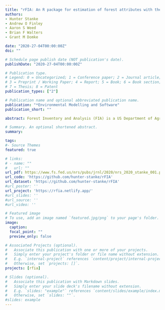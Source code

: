 ```yaml
---
title: "rFIA: An R package for estimation of forest attributes with the US Forest Inventory and Analysis database"
authors:
- Hunter Stanke
- Andrew O Finley
- Aaron S Weed
- Brian F Walters
- Grant M Domke

date: "2020-27-04T00:00:00Z"
doi: ""

# Schedule page publish date (NOT publication's date).
publishDate: "2020-27-04T00:00:00Z"

# Publication type.
# Legend: 0 = Uncategorized; 1 = Conference paper; 2 = Journal article;
# 3 = Preprint / Working Paper; 4 = Report; 5 = Book; 6 = Book section;
# 7 = Thesis; 8 = Patent
publication_types: ["2"]

# Publication name and optional abbreviated publication name.
publication: "*Environmental Modelling and Software"
publication_short: ""

abstract: Forest Inventory and Analysis (FIA) is a US Department of Agriculture Forest Service program that aims to monitor changes in forests across the US. FIA hosts one of the largest ecological datasets in the world, though its complexity limits access for many potential users. rFIA is an R package designed to simplify the estimation of forest attributes using data collected by the FIA Program. Specifically, rFIA improves access to the spatio-temporal estimation capacity of the FIA Database via space–time indexed summaries of forest variables within user-defined population boundaries (e.g., geographic, temporal, biophysical). The package implements multiple design-based estimators, and has been validated against official estimates and sampling errors produced by the FIA Program. We demonstrate the utility of rFIA by assessing changes in abundance and mortality rates of ash (Fraxinus spp.) populations in the Lower Peninsula of Michigan following the establishment of emerald ash borer (_Agrilus planipennis_).

# Summary. An optional shortened abstract.
summary: 

tags:
#- Source Themes
featured: true

# links:
# - name: ""
#   url: ""
url_pdf: https://www.fs.fed.us/nrs/pubs/jrnl/2020/nrs_2020_stanke_001.pdf
url_code: 'https://github.com/hunter-stanke/rFIA'
url_dataset: 'https://github.com/hunter-stanke/rFIA'
#url_poster: ''
url_project: 'https://rfia.netlify.app/'
#url_slides: ''
#url_source: ''
#url_video: ''

# Featured image
# To use, add an image named `featured.jpg/png` to your page's folder. 
image:
  caption: 
  focal_point: ""
  preview_only: false

# Associated Projects (optional).
#   Associate this publication with one or more of your projects.
#   Simply enter your project's folder or file name without extension.
#   E.g. `internal-project` references `content/project/internal-project/index.md`.
#   Otherwise, set `projects: []`.
projects: [rfia]

# Slides (optional).
#   Associate this publication with Markdown slides.
#   Simply enter your slide deck's filename without extension.
#   E.g. `slides: "example"` references `content/slides/example/index.md`.
#   Otherwise, set `slides: ""`.
#slides: example
---
```


